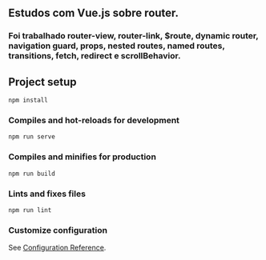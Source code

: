## Estudos com Vue.js sobre router.

### Foi trabalhado router-view, router-link, $route, dynamic router, navigation guard, props, nested routes, named routes, transitions, fetch, redirect e scrollBehavior.


## Project setup
```
npm install
```

### Compiles and hot-reloads for development
```
npm run serve
```

### Compiles and minifies for production
```
npm run build
```

### Lints and fixes files
```
npm run lint
```

### Customize configuration
See [Configuration Reference](https://cli.vuejs.org/config/).
